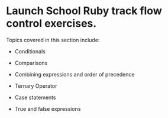# Launch School Ruby track flow control exercises.

Topics covered in this section include:

- Conditionals

- Comparisons

- Combining expressions and order of precedence 

- Ternary Operator

- Case statements

- True and false expressions
